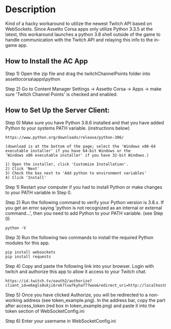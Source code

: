 # Description

Kind of a hacky workaround to utilize the newest Twitch API based on WebSockets. Since Assetto Corsa apps only utilize Python 3.3.5 at the latest, this workaround launches a python 3.8 shell outside of the game to handle communication with the Twitch API and relaying this info to the in-game app.

## How to Install the AC App

Step 1) Open the zip file and drag the twitchChannelPoints folder into assettocorsa\apps\python

Step 2) Go to Content Manager Settings -> Assetto Corsa -> Apps -> make sure 'Twitch Channel Points' is checked and enabled.


## How to Set Up the Server Client:

Step 0) Make sure you have Python 3.8.6 installed and that you have added Python to your systems PATH variable. (instructions below)
	
	https://www.python.org/downloads/release/python-386/ 

	(download is at the bottom of the page; select the 'Windows x86-64 executable installer' if you have 64-bit Windows or the 
	'Windows x86 executable installer' if you have 32-bit Windows.)

	1) Open the installer, click 'Customize Installation'.
	2) Click 'Next'
	3) Check the box next to 'Add python to environment variables'
	4) Click 'Install'
	

Step 1) Restart your computer if you had to install Python or make changes to your PATH variable in Step 0.

Step 2) Run the following command to verify your Python version is 3.8.x. If you get an error saying 'python is not recognized as an internal or external command...', then you need to add Python to your PATH variable. (see Step 0)

	python -V

Step 3) Run the following two commands to install the required Python modules for this app.

	pip install websockets
	pip install requests

Step 4) Copy and paste the following link into your browser. Login with twitch and authorize this app to allow it access to your Twitch chat. 


	https://id.twitch.tv/oauth2/authorize?client_id=e6egls0ukji6rok7lvw7kyhaf77woo&redirect_uri=http://localhost&response_type=token&scope=channel:read:redemptions%20user:read:email


Step 5) Once you have clicked Authorize, you will be redirected to a non-working address (see token_example.png). In the address bar, copy the part after access_token (red box in token_example.png) and paste it into the token section of WebSocketConfig.ini

Step 6) Enter your username in WebSocketConfig.ini